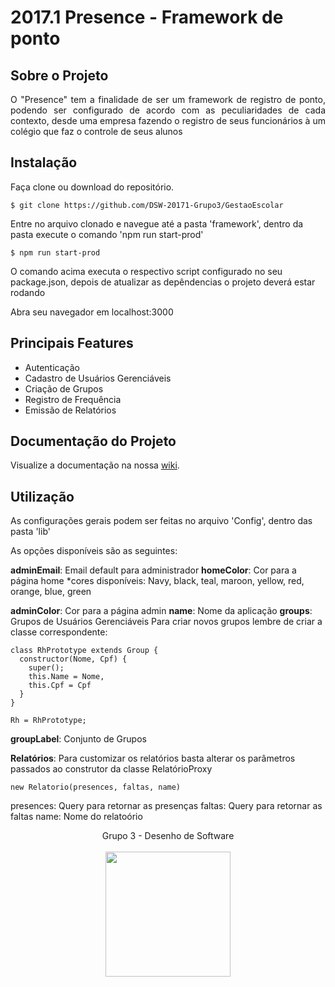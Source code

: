 # 2017.1 Presence - Framework de ponto

## Sobre o Projeto

<p align="justify">O "Presence" tem a finalidade de ser um framework de registro de ponto, podendo ser configurado de acordo com as peculiaridades de cada contexto, desde uma empresa fazendo o registro de seus funcionários à um colégio que faz o controle de seus alunos</p>

## Instalação

Faça clone ou download do repositório.

```console
$ git clone https://github.com/DSW-20171-Grupo3/GestaoEscolar
```

Entre no arquivo clonado e navegue até a pasta 'framework', dentro da pasta execute o comando 'npm run start-prod'

```console
$ npm run start-prod
```

O comando acima executa o respectivo script configurado no seu package.json, depois de atualizar as depêndencias o projeto deverá estar rodando

Abra seu navegador em localhost:3000

## Principais Features

* Autenticação
* Cadastro de Usuários Gerenciáveis
* Criação de Grupos
* Registro de Frequência
* Emissão de Relatórios


## Documentação do Projeto

Visualize a documentação na nossa [wiki](https://github.com/DSW-20171-Grupo3/GestaoEscolar/wiki).

## Utilização

As configurações gerais podem ser feitas no arquivo 'Config', dentro das pasta 'lib'

As opções disponíveis são as seguintes:

**adminEmail**: Email default para administrador
**homeColor**: Cor para a página home
\*cores disponíveis: Navy, black, teal, maroon, yellow, red, orange, blue, green

**adminColor**: Cor para a página admin
**name**: Nome da aplicação
**groups**: Grupos de Usuários Gerenciáveis
Para criar novos grupos lembre de criar a classe correspondente:
```
class RhPrototype extends Group {
  constructor(Nome, Cpf) {
    super();
    this.Name = Nome,
    this.Cpf = Cpf
  }
}

Rh = RhPrototype;
```

**groupLabel**: Conjunto de Grupos

**Relatórios**: Para customizar os relatórios basta alterar os parâmetros passados ao construtor da classe RelatórioProxy

```
new Relatorio(presences, faltas, name)
```

presences: Query para retornar as presenças
faltas: Query para retornar as faltas
name: Nome do relatoório














<p align="center">Grupo 3 - Desenho de Software <br /><br />
<a href="https://fga.unb.br" target="_blank"><img width="200"src="https://4.bp.blogspot.com/-0aa6fAFnSnA/VzICtBQgciI/AAAAAAAARn4/SxVsQPFNeE0fxkCPVgMWbhd5qIEAYCMbwCLcB/s1600/unb-gama.png"></a>
</p>
